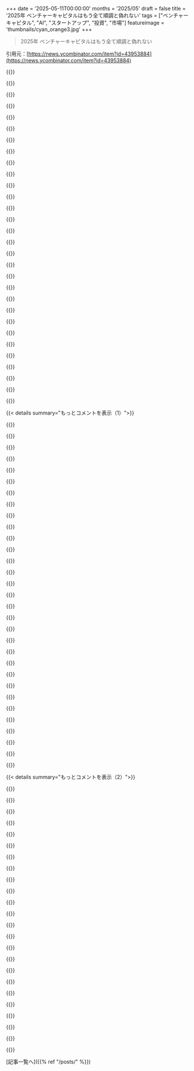 +++
date = '2025-05-11T00:00:00'
months = '2025/05'
draft = false
title = '2025年 ベンチャーキャピタルはもう全て順調と偽れない'
tags = ["ベンチャーキャピタル", "AI", "スタートアップ", "投資", "市場"]
featureimage = 'thumbnails/cyan_orange3.jpg'
+++

> 2025年 ベンチャーキャピタルはもう全て順調と偽れない

引用元：[https://news.ycombinator.com/item?id=43953884](https://news.ycombinator.com/item?id=43953884)




{{<matomeQuote body="＞今のVenture Capitalの状況はね：AI以外は死にかけ。AIもOpenAI以外は死にかけ。OpenAIはAI God召喚するために爆速でお金燃やしたい変な詐欺。誰も現金化できないね。<br>俺にとって面白いのはね、OpenAIの賭けがいかに投機的かってことだよ。<br>確か2019年にウェブUIがあったGPT 2.0いじったけど、面白いオモチャだった。その後ChatGPTを2022年12月頃のローンチから使ってるけど、あれはまさにパラダイムシフトだった。本当の創発的な振る舞いを見せて、すごく面白いことできたんだ。<br>2019年～2022年は3年。大した騒ぎも投資もなかったけど、とんでもない進歩があった。<br>で、今、ここ3年くらいで合成ベンチマークでは進歩あったけど、今のChatGPT 4.5の感触は2022年のGPT-3/GPT-4の頃と正直同じ。4.5/o3は3.0より劇的に賢くなったわけじゃないよ。幻覚は少ないし、ウェブ検索とか指定された調査はできるけど、パラダイムシフトじゃないね。このまま進んでも、インターフェースとかツールが良くなるだけだろう。LLMsで超知能（人間以上の洞察力、スキル、 inventiveness）なんて可能なのか、全然明らかじゃないね。" userName="A_D_E_P_T" createdAt="2025/05/11 14:38:51" color="#38d3d3">}}




{{<matomeQuote body="これ今すぐ、今日できることだよ。<br>地元のRay-Banストアに行って。<br>Meta glassesのペアをいじらせてもらうんだ。<br>”Live AI mode”を起動して。<br>見たものが見えるAIとリアルタイムでビデオ会話するんだ。言語翻訳したり、テキスト読んだり、物体認識したり、現実世界とインタラクトできるんだよ。<br>君の（多分記憶違いの？）歴史と違って、2019年にこんなこと全然できなかったんだ。俺は初期のGPT-2をStar Wars小説の大量コーパスでファインチューニングして、生成モデルを実行したら”Luke”って言及するだけで感動したのを覚えてるよ！今はそれを頭に装着してレストランのメニューを読んでる。Uberを探すのに使ったり（これどんな車？って聞くんだ）。今日裏庭でレイズドガーデンベッド作ってるんだけど、買った色々な土壌改良材読んで、hugelkultur層の上にどれだけbloodmeal入れるか話したり、計算させたり、要するに目ん玉のペアにしてるんだ。俺、盲目なんだよ。これらのものから得られるutilityは…言い尽くせないほどすごい。<br>これが”moribund”なら、もっとこの衰退に参加したいね。" userName="ctoth" createdAt="2025/05/11 16:30:50" color="#ff33a1">}}




{{<matomeQuote body="この批判の精神はわかるけど、タイムラインを混同して、物事が”動いてない”と感じやすいと思うんだ。実際には、研究と改善のペースはすごいよ。<br>背景を説明すると：<br>・GPT 2は2019年2月リリース。<br>・GPT 3はその約18ヶ月後、2020年に登場。 huge jump だったけど、まだ多くのことに”usable”じゃなかった。<br>・InstructGPTはその約18ヶ月後、2022年初頭に登場、 huge advancement だった。これがRLHFの big moment。<br>・約10ヶ月後、ChatGPTが2022年末にInstructGPTの”sibling”としてリリース。”open research preview”って感じだった。この頃OpenAIは特定のモデルを”3.5 family”と呼び始めた。<br>・GPT-4は2023年3月リリース、まだ2年ちょっと前だ。 huge jumps in performance、 context window size、そして画像もサポートした。この頃ChatGPTは1億ユーザーに達して、本当に reliable で widely adopted なツールになりつつあった。この頃Cursorみたいなツールも市場に出始めたけど、まだ爆発してなかった。モデルがまさにこれらの種類のアプリケーションにとって”good enough”になりつつあったんだ。<br>・GPT-4-Turboは2023年11月リリース、さらに大きな context windows と低価格化。<br>・約12ヶ月前、GPT-4oリリース。既存ベンチマークで4よりわずかに性能向上、でも50言語くらいの state-of-the-art な audio capability サポートがすごかった。<br>・5ヶ月前、o1リリース。これが test time での scaling compute の big moment で、MLの主要な現在の研究方向だ。いくつかの数学/推論ベンチマークで huge improvements（4の約8倍くらい）を見せた。数ヶ月以内にo3とo4が登場、これらのスコアをさらに substantially 向上させた。<br>・今年の2月に4.5が出て、数ヶ月後に confusingly named 4.1が登場、4oより改善が見られた。<br>だからはっきり言うと、2019年には数人しかいじれなかった面白い研究プロジェクトがあっただけだ。<br>18ヶ月後、API経由で遊べたけど、まだ toy だった better model があった。<br>それからChatGPTになるまでに2年以上かかり、さらに数ヶ月（合計約3年）で、本当に世界を席巻した”useful”バージョンのChatGPTになった。”novelty text generation”から”useful text generation”になるまでに、ざっくり4年半かかったんだ。<br>それ以来の2年間で、 multimodal models、推論モデルの新しいクラス、性能全体の baseline improvement などがあった。むしろ今の方が、前よりも fundamental research や wider variety of directions（パラダイムシフトをもたらすようなもの）が多いんだよ。" userName="calebkaiser" createdAt="2025/05/11 15:50:19" color="#45d325">}}




{{<matomeQuote body="＞何も役に立つことできない<br>ああ、ごめん、でも君の考えはデータに支持されてないよ。oAI、anthropic、googとかの間で、年間何十億ドルもトークンに費やされてるんだ。これはもうオモチャじゃないよ。みんな何かしらの方法で使ってるんだから、彼らにとっては useful — 何十億ドル規模でね。抽象的にどれだけ役に立つかってのはまだ議論の余地があるけど、今日役に立ってるのは事実だよ。" userName="NitpickLawyer" createdAt="2025/05/11 16:33:03" color="">}}




{{<matomeQuote body="俺にとってfascinatingなのはね、こういうstraight out of sci-fiなものが novelty や demo で終わって、そんなに人気なさそうだなってこと。ほとんどの人は全然興味ないんだよ。<br>面白いのは”boring”なものだね：退屈な仕事の自動化、もっと良い調査方法とか。<br>俺はグラス — ARでもVRでも — が niche なままだろうって何年も前から予測してるんだ。ほとんどの人は欲しがらないと思うね。" userName="api" createdAt="2025/05/11 16:43:32" color="">}}




{{<matomeQuote body="その何十億ドルは、一つでも viable な製品を生み出したの？" userName="bandrami" createdAt="2025/05/11 17:05:17" color="">}}




{{<matomeQuote body="＞リアルタイムでビデオ会話できるAI…テキスト読んだり、物体認識したり、現実世界とインタラクトできる<br>多分俺の想像力が極端に低いせいだろうけど、そんなのGoogle LensとかLLMsのvision flavorで前からしばらくあったし、数年に3回くらいしか使ったことない。そして、歩きながら道で建物についてAIに声で質問して答えを待つとか、一度も”あー、できたらいいのに”って思わなかった。重要ならGoogle Mapsから直接Wikipediaページ見て全部読むか、そうじゃないか、だね。<br>＞テキスト読んだり、物体認識したり、現実世界とインタラクトできるAI<br>それ俺、自分の目玉で結構うまくできてるし、幻覚とかプライバシーとか電波悪いのとか俺の英語訛り悪いのとか心配する必要ないんだ。視覚障害者にとっては確かに amazing tools だって理解してるけど、それはMeta/OpenAIが狙ってる市場じゃないし、無理やり押し付けようとしてるわけじゃないんだ。<br>だからそう、もしかしたら海外旅行で使える場面はあるかもしれないけど、俺は通常休暇中はテクノロジーから_離れたい_んだ。だから本当に pointless だと思うんだけど、彼らは俺が target audience だと思ってるみたいだね？" userName="bolobo" createdAt="2025/05/11 16:48:58" color="">}}




{{<matomeQuote body="インターネットもそうだったよ。そのうち違うようになる。ゆっくり燃えて、ある日振り返ると everywhere だって気づくんだ。<br>ドットコムバブル崩壊後でも、ネットで会った人に会うべきじゃないとか、知らない人の車に乗るべきじゃないとか、まだ generally shared な理解があった。今日は、知らない人をネットで召喚して車に乗るのが目的で、それが完全に banal なんだよ。<br>こういう変化は時間がかかるし、アーリーアダプター段階では、アプリケーションが half-baked に見えたり、 problem を探してる solution に見えたりする。だってほとんどはそうだから。そうじゃない少数が、時間が経つにつれて accrete して、 solid base になるんだ。" userName="Bjartr" createdAt="2025/05/11 17:19:46" color="#38d3d3">}}




{{<matomeQuote body="＞幻覚とか心配ない<br>I see. もしかして、俺が盲目だって部分を読み飛ばした？<br>俺のコメントの entire purpose は、AIが2022年で止まってるっていう考えに push back することだったんだよ。 weird で nonsensical で disingenuous に見える。特に俺が”前はできなかったことが今できるんだ”って言ってるのに、一般的な反応が”でも俺はそんなことする必要ない！”ってなるのがね。" userName="ctoth" createdAt="2025/05/11 16:54:09" color="#ff33a1">}}




{{<matomeQuote body="全く同意できないな．最初のChatGPTは、コンピューターと自然でスムーズな会話ができるのが超クールで魔法みたいに感じたけど、あの会話の裏側ではめちゃくちゃバカなコンピューターだったんだよね．最近のモデルは”推論”とかツールを使わなくても数学を正確にできるようになった．GPT-3なんて基本的な算数もほとんどできなかったのにさ．" userName="rafram" createdAt="2025/05/11 15:32:36" color="">}}




{{<matomeQuote body="＞ The interesting thing, to me, is how speculative OpenAI’s bet is．<br>OpenAIのAGIへの賭けがどれだけ投機的かなんて実際どうでもいいんだよ、消費者向けAIビジネス自体で金に溺れるのはほぼ確実なんだから．今損失を出してる唯一の理由は、無料ユーザーを広告でマネタイズしないことを選んでるから、おそらく利益を出す必要がないから成長を優先してるんだろうね．でも広告スイッチをオンにした瞬間、彼らのトラフィックは超高収益でとんでもない高マージンになるだろうな．" userName="jsnell" createdAt="2025/05/11 16:18:16" color="#785bff">}}




{{<matomeQuote body="進歩をLLMレベルだけで比較するのは単純化しすぎだと思うな．過去2年間でAIは大きく進歩したけど、テキストトークン生成だけじゃなくもっと多くのことを考慮しないとね．超リアルなだけでなく、ComfyUIみたいな複雑なツールを学ばなくてもテキストで修正したいものを指示できる画像生成があるし．多くの言語で超リアルで流暢なだけでなく、感情も表現できるテキスト読み上げやオーディオ変換もある．毎月どんどんリアルになって計算量も減ってる動画生成もある．3Dモデル生成でも大きな進歩がある．テキスト読み上げはまだ改善されてるし、スマホで動くくらい速くなって遅延も減ってる．次のフロンティアはAIがロボットにどう応用されるかだね．エンドユーザーにはセクシーじゃないけど、ヘルスケアでの応用分野も言うまでもないよ．" userName="pzo" createdAt="2025/05/11 15:32:18" color="#38d3d3">}}




{{<matomeQuote body="でもそれが普通のイノベーションの進み方じゃん．大きなジャンプがあって、その後にたくさんの細かい作業があるんだよ．みんなは指数関数的に良くなるって期待してるけど、こういう種類のイノベーションはもっと逆べき乗則に近いんだよね．" userName="wouldbecouldbe" createdAt="2025/05/11 15:07:41" color="">}}




{{<matomeQuote body="＞ ChatGPT 4.5 today is still the same as it was with GPT-3/GPT-4 in 2022． 4.5/o3 doesn’t seem hugely more intelligent then 3.0<br>3.0がどうだったか、誤解してると思うな．確かに2.0から3.0への傾斜はすごく急だったけど、過去数年間で大量の進歩があったんだよ．" userName="gcanyon" createdAt="2025/05/11 14:55:48" color="">}}




{{<matomeQuote body="それは俺の経験とは違ったな．1995年にウェブチャットで知り合った友達と現実で会ってたけど、誰も全く怖がってなかったよ．IRCやウェブは今のSnapChatと同じくらいで、5年前のAOL IMよりも奇妙だなんて思われてなかったし、それはさらに前のBBSesともほとんど変わらなかったんだ．だから、1995年にはたくさんの人がオンラインで会ってたんだよ．5年後にはインターネットで出会ったカップルがあちこちにいた．2000年にSilicon Valleyに引っ越したとき、”妻とはオンラインで出会いました”なんて会話のきっかけにすらならなかったね．（実際、妻とは1995年にThe State of Insanityのウェブチャット掲示板で出会ったんだ．）あと、1998年から2008年にかけて、世界は今AIのLLMにこの10年で投資したのと全く同じ額を投資して、すでに毎年1兆ドル以上を世界経済に加えてたんだ．AIは、ほぼ同じ期間に同じ支出をしても、まだ経済的なブラックホールで、VC以外を満足させるような答えは誰も持ってない、それがどうやって全部元を取るかってことについてね．インターネット、特にEメール、IM、ウェブは90年代には盛んだったし、2000年代半ばまでには完全に支配的だった．この歴史の書き換えで、AIがもっと滑走路を与えられて、’98年から’08年にかけてのインターネット構築で費やされた1兆ドルみたいな持続力のないものに、さらに何千億ドルも燃やすのが当然だなんて示唆するのは違う．こういうのは時間がかからないんだ．ブロードバンドインターネット全体で約10年かかって、この最新のバブルでAIが得たのと同じくらいのお金がかかった．少なくともドットコムバブルが弾けたとき、俺たちには持続力のあるインフラと真の社会的価値が残ったけど、AIはそのバブルが弾けたときにほとんど何も残さないだろうね．" userName="asadotzler" createdAt="2025/05/11 17:47:50" color="#38d3d3">}}




{{<matomeQuote body="長い間、親コメントと同じような気持ちでいたんだ．そしたら弟が座らせてくれて、携帯を取り出して、chatGPTを会話モードにして、5分くらい話してくれたんだ．それがchatGPTに本当に驚いた二度目の経験だったな（最初の会話では、Postgresがどう動くかについて結構詳しく教えてもらった後ね）．自然で文脈を理解した会話ができる能力が本当にすごいことになったよ．なんだか元のコメント主には同意するんだ、2025年にchatGPTを本当の仕事に雇える可能性は2022年よりそんなに近づいてないと思うってことにはね、でも同時に君にも同意する、意味のある進歩があったってことには．特に、障害者にとって革新的な製品は、健常者にとってもだいたい現状より大きな改善になるんだよ（Oxo Good Gripsが古典的な例だね—関節炎の人にとっては革新的だけど、他の全ての人にとっても全体的にただ良いものなんだ）．" userName="msteffen" createdAt="2025/05/11 17:09:12" color="#45d325">}}




{{<matomeQuote body="これが俺がいつも立ち返る疑問だよ．これが例えばソフトウェア開発者を実際にスーパーチャージしてるなら、なんで俺たちはより良いソフトウェアに全くあふれてないんだ？ってね．" userName="bandrami" createdAt="2025/05/11 22:46:39" color="">}}




{{<matomeQuote body="だってほとんどのソフトウェアは良い必要がないからだよ、”まあまあ仕事をするのに十分”なラインに当たるだけでいいんだ．AIはこのユースケースの速度を改善するんだよ．" userName="nathanappere" createdAt="2025/05/12 06:52:36" color="">}}




{{<matomeQuote body="ウェブ検索にかける時間は減ったと思うよ、まあ．でもその代わりに金払わないといけないし、まだ監視資本主義プラットフォームに自分の行動データを提供する必要がある．データ分析やグラフ生成、インサイト得る能力も向上したけど、その出力は完全に信用できないから、最終確認は自分でやらないといけないね．ウェブ検索も実際そうだけど、包括的に調べる必要がある時はね．" userName="threecheese" createdAt="2025/05/11 17:14:57" color="#785bff">}}




{{<matomeQuote body="うん、幻覚は減ったけど、まだまだすごく幻覚起こすよ。知能ってのは、たとえものすごくデカい言語モデルでも、ただの言語モデルじゃないんだってことを、これで証明してるんじゃないかな。" userName="drob518" createdAt="2025/05/11 15:42:10" color="#ff5c5c">}}




{{<matomeQuote body="ホントそれ。3.0が出てから仕事で毎日使ってるけど、結果の効率は多分30-40%くらい上がったかも。でも、上の人が言ってるように、パラダイムシフトはないんだよね。新しい機能は全部なんかギミックっぽいし、OpenAIは先行者メリットを結構前に失くした感じ。" userName="averageRoyalty" createdAt="2025/05/11 15:03:53" color="#ff5c5c">}}




{{<matomeQuote body="”Metaのメガネのペアと遊んでみて”【原文まま】<br>皮肉なことに、この誤植はAI音声認識の間違いの結果っぽいんだよね。「彼らのtheir」とか「そこにthere」みたいな人間のよくある間違いじゃなくて、「一組pair」と「梨pear」を間違える人間は見たことないから。<br>だからさ、5年前にはできなかったクールなデモは確かにあるよ。でも、そのクールなデモが実際の日常生活で費用やリスクを上回るくらい役に立つものに変わるのかっていうと、それは全然ハッキリしてないね。" userName="lisper" createdAt="2025/05/11 17:51:00" color="#ff5733">}}




{{<matomeQuote body="これって冗談？Chatgpt自体はちゃんと使える製品でしょ（有料ユーザーの数を見ても）。それにコード生成も色んな実装方法があるし。<br>2023年から岩の下に隠れてたって言うなら別だけど、「可愛いおもちゃ、見てよPythonコードみたい」から「えっと、このAIが作った、手直し一切なしの走り書きメモからのフルスタックアプリ、多分セキュリティバグあるから気をつけて」まで、あっという間に変わったじゃん。" userName="NitpickLawyer" createdAt="2025/05/11 18:11:51" color="#ff33a1">}}




{{<matomeQuote body="うん、多分それは見落としてたと思うけど、まあ最初にそれを言っとくべきだったかもね。AIが盲目や弱視の人たちに新しい使い道を提供してるってのはすごいことだよ！あなたの視点は励みになるよ。同時に、「盲目の人にとってのキラーアプリ」が、目がしっかり見える人にとってはそんなに役に立たないように見えるのも想像できると思う。個人的にはまだ役に立つ側面はあると思うし、良い例を挙げてくれてるけど、「第二の目」みたいな側面は、私にとっては価値が低いかな。" userName="pinkmuffinere" createdAt="2025/05/11 17:15:06" color="#45d325">}}




{{<matomeQuote body="企業はお金を払ってもいいって思ってる、ってだけだよね、それは違うことだよ。個人的には、これにお金は全然出したくないな（まあ、1ドルくらいなら出すかもだけど）、だってジェネレーティブAIが特に役に立つって全然思わないんだもん。" userName="ghaff" createdAt="2025/05/11 16:43:52" color="">}}




{{<matomeQuote body="Deep Research見たことある？あれに旅行の予定全部作ってもらえて、人間にお金払わないとできなかったことが自分でできるなんて、マジでぶっ飛んだよ。" userName="stavros" createdAt="2025/05/11 23:13:06" color="">}}




{{<matomeQuote body="でも、それって商業的に成り立つ製品になったの？<br>そこがまだ足りないステップみたいだけど。" userName="bandrami" createdAt="2025/05/11 18:10:51" color="#38d3d3">}}




{{<matomeQuote body="私も似たような感覚だよ。LLMで検索とか質問のやり方が新しくなったけど、それよりも実際のゲームチェンジャーだと感じるのは副産物の方。私にとっては、画像認識モデルと、すごく高性能なSTT（音声認識）とTTS（音声合成）かな。私は盲目だから、VisionとSpeechにこれだけたくさんの現実世界での使い道がある自分なりの理由があるんだよね。もちろん、LLMは出てきてるアプリのバックボーンだけど、使い道という点で本当の進歩は端っこの技術にある感じ。…（以下要約）…ただ、私にとって当たり前な欠点（数字の発音、画像認識での数値読み取りの不安定さ）が改善されてないのは残念。彼女も、LLMが出てから計算できないコンピューターができたねって冗談言うほど。でもやっぱり、whisperみたいな副産物には本物の革命みたいに感じるものがある。こういうものの一部は、すごく大きな飛躍だと感じるんだ。" userName="lynx97" createdAt="2025/05/11 16:08:16" color="#ff5c5c">}}




{{<matomeQuote body="それってGoogle lensがもう10年近く前からやってることじゃないの？" userName="amazingamazing" createdAt="2025/05/11 17:16:31" color="">}}




{{<matomeQuote body="OK、でももしこれで開発者が12倍になるなら、なんで5年前にあったクソソフトが12倍になってないの？<br>使えるソフトの量がすごい増えた感じしないんだけど。新しいワープロが何十個も？<br>MIDIシーケンサーが何百個も？<br>テキストエディターが何千個も？<br>もし本当にソフト作りが簡単になってるなら、そのソフトどこにあんの？" userName="bandrami" createdAt="2025/05/12 07:28:32" color="#45d325">}}




{{< details summary="もっとコメントを表示（1）">}}

{{<matomeQuote body="俺も他の奴らみたいにAI疲れしてるけど、これはやりすぎだな。VCの金は常にFOMO状態なのは別に新しい話じゃないし。企業はAIとかweb3とかweb2とかfintechとか、何でもいいから流行りのバズワードに装って資金集めやすくしてるだけだよ。もし今年、投資の57.9％がAIスタートアップに行ったとしても、全部がAIだからじゃないって。たぶん25％くらいは関係ないビジネスモデルにAIって付け足しただけで、統計を歪めてるんだろ。10年後にはVCの資金の57.9％は別のバズワードに行ってるって断言するよ、AIじゃなくなってるって。" userName="drdrek" createdAt="2025/05/11 14:47:19" color="#ff5c5c">}}




{{<matomeQuote body="マジでそうだわ。俺、すげえ地味な分野のスタートアップにいるんだけど、古い業界に最新ソフト持ち込んだだけでめっちゃ成功してるんだよね。でもシリーズAの資金調達に向けて準備してて、ピッチデックには絶対AI入れなきゃダメなんだわ。だからここ半年くらい、どうにかして製品にAI組み込むまともな使い道を必死で探してるんだけど、正直言ってAIは俺らの差別化要素には全然なってないのよ。" userName="rco8786" createdAt="2025/05/11 14:55:43" color="#38d3d3">}}




{{<matomeQuote body="ごめんね、君は不誠実なエコシステムの中にいるんだね。効率的な市場なんて、どこ行っちゃったんだか…って感じだね。" userName="bo1024" createdAt="2025/05/11 15:08:05" color="">}}




{{<matomeQuote body="っていうか、それが現実じゃん笑。金いるんだもん。投資家が聞きたいように資料作るしかないっしょ。" userName="rco8786" createdAt="2025/05/11 15:24:07" color="">}}




{{<matomeQuote body="でも、なんで彼らをビジネスに入れたいの？<br>いつか現金化して追い出さなきゃいけなくなるのに。なんで有機的に成長させて、自分のビジネスを自分で所有しないの？" userName="jeffreygoesto" createdAt="2025/05/11 15:30:37" color="">}}




{{<matomeQuote body="全てのビジネスがそのやり方で生き残れるわけじゃないからね。" userName="hluska" createdAt="2025/05/11 16:11:25" color="">}}




{{<matomeQuote body="正直言うとね、会社として次に流行るものに飛び乗らなきゃいけないことが多いんだわ、それがまだ形になってないとか、一時的なブームで終わるかもって疑念があったとしてもね。俺の話で言うと、OpenStackはあんまりうまくいかなかったけど、クラウド本気でやるなら、結局全体の流れがコンテナとか別の方向に行ったとしても、OpenStackに乗っからなきゃいけなかった、みたいな感じ。" userName="ghaff" createdAt="2025/05/11 16:47:08" color="">}}




{{<matomeQuote body="誰かが不誠実なエコシステムだって言って、それに賛同が集まる（upvote）。別の奴が、その不誠実なエコシステムに囚われてる彼らに共感を示したら（それは議論の余地なく不誠実なのに）、なぜか反対票（downvote）を食らう。HNはマジで変わんねえな。" userName="throwaway314155" createdAt="2025/05/11 15:39:47" color="">}}




{{<matomeQuote body="俺の考えだけど、そのやり方（有機的な成長）で生き残れないビジネスは、そもそも存在するべきじゃないビジネスだと思うんだよね。もし利益で時間をかけて有機的に成長できないとしたら、実際には何も役に立つものとか価値のあるものを作ってない可能性が高いんじゃないかな。" userName="bigstrat2003" createdAt="2025/05/11 16:26:12" color="">}}




{{<matomeQuote body="今この瞬間、OpenStackは今までで一番ユーザー多いんじゃない？ Broadcomのおかげだろうね。" userName="esseph" createdAt="2025/05/11 19:06:24" color="">}}




{{<matomeQuote body="セールストークは「これはまだAIにはディスラプトされないよ」ってことかな…？" userName="ta988" createdAt="2025/05/11 15:15:25" color="">}}




{{<matomeQuote body="テレコムではかなり大きいけど、元のビジョンはcontainerがどう展開したか見ると、思われてたより大きかったかもね。VMwareからも結構距離あるし、containerの勢いにもついてけてないけど、皮肉なことにVMwareが物理サーバーから勢いづいたのもcontainerが一因なんだよね。" userName="ghaff" createdAt="2025/05/11 19:15:15" color="#785bff">}}




{{<matomeQuote body="そのコメントに低評価入れたのは、efficiencyって市場ではすごく特定の、厳密な意味を持つ言葉だからだよ。" userName="hluska" createdAt="2025/05/11 16:17:54" color="">}}




{{<matomeQuote body="最近あんまりVCと話してないみたいだね :-P AIがディスラプトしないものなんて存在しないよ。" userName="rco8786" createdAt="2025/05/11 17:25:19" color="#ff33a1">}}




{{<matomeQuote body="証券詐欺みたいに聞こえるね。" userName="candiddevmike" createdAt="2025/05/11 16:53:51" color="">}}




{{<matomeQuote body="SBFとかElizabeth HolmesとかMadoffも全く同じこと言えただろうね。彼らも同じこと考えてたって確信してるよ。" userName="lucianbr" createdAt="2025/05/11 18:10:59" color="#38d3d3">}}




{{<matomeQuote body="他に何も見つけられないなら、製品にちょっとイラつく浮遊チャットボットアイコンでも追加したら？（UIがあるか大きな仮定だけど、ネイティブでもウェブでもタッチスクリーンでも何でもね）。それでパネルやタブのRAGっぽいものと会話して質問に答えられるようにするんだ。突然ProductXがProductX-AIになった製品をたくさん見てきたけど、単にRAGを使ったドキュメント会話ポップアップを追加しただけだったよ。" userName="n_ary" createdAt="2025/05/11 20:20:03" color="#ff5733">}}




{{<matomeQuote body="競合がVC資金を求めるだろうから、自分たちも成長するにはVC資金を求める必要があるんだ。もしそうしなきゃ、VCに支援されたハイパースケーラーに市場を奪われちゃうよ。" userName="hock_ads_ad_hoc" createdAt="2025/05/11 18:20:35" color="#785bff">}}




{{<matomeQuote body="もしこれについて嘘ついてるなら詐欺になるけど、嘘ついてないんだ。だから適当なこと言うんじゃなくて、AIのユースケースを見つけようとしてるんだよ。" userName="rco8786" createdAt="2025/05/11 21:08:09" color="#ff5733">}}




{{<matomeQuote body="成長に関する理論モデルの話だね。普通は成長率Xだけど、資金があれば買収で2Xとかいけるかも。安く資金調達して今すぐ成長できるなら、後回しにするより良い選択だろ？ まあ、あくまでおもちゃのモデルだよ。条件にもよるけどね。" userName="intended" createdAt="2025/05/11 16:25:30" color="">}}




{{<matomeQuote body="…まず、ソフトウェア以外のビジネスはどうなるの？ レストランはリースや設備にお金かかるし、モノ作るなら工場建てなきゃだろ。それに、ソフトだって売る前にいっぱいコード書く必要があるの、そんなに想像つかない？" userName="msteffen" createdAt="2025/05/12 00:25:59" color="">}}




{{<matomeQuote body="それ、けっこうおかしいよ。すべてのビジネスが自己資金だけで利益出して軌道に乗れるわけじゃないし。たとえそうでも、会社が投資を受けてもっと早くスケールするのは悪いことじゃないだろ。規模の経済って現実にあるんだから。" userName="rco8786" createdAt="2025/05/11 17:23:59" color="">}}




{{<matomeQuote body="投資家が見たいものに合わせてピッチ資料を工夫することと、outright fraud（完全な詐欺）の間には、enormous divide（とてつもなく大きな隔たり）があるんだけど、どこから説明していいかも分からないくらいだよ。" userName="rco8786" createdAt="2025/05/11 20:50:43" color="#45d325">}}




{{<matomeQuote body="Truly efficient market（本当に効率的な市場）っていうのは、公開情報も非公開情報もぜーんぶ価格に織り込まれてる市場だよ。そういう市場じゃ、市場を打ち負かす余地はないわけ。Venture capital（ベンチャーキャピタル）は確実に efficient market（効率的な市場）じゃない。でも、あなたの言いたいことがよく分からないんだけど。" userName="hluska" createdAt="2025/05/11 16:15:02" color="">}}




{{<matomeQuote body="だって、うちのプロダクトじゃ、そんなこと現実的じゃないもん。それがまさに投資家が存在する理由じゃん。" userName="rco8786" createdAt="2025/05/11 17:23:21" color="">}}




{{<matomeQuote body="市場はefficient-ish（効率的っぽい）くらいが多分せいぜいなんだよ。もし君の考えてるフレームワークがdishonesty（不正行為）を考慮できないなら、人間の営みを分析するのにそんなに役立たないツールだよ。" userName="drdrek" createdAt="2025/05/11 15:54:27" color="">}}




{{<matomeQuote body="効率的な資本市場なら，いいビジネス（もう成功してるって言うならね）は空虚な誇張なんかなくても資金調達できるはずだろ？そう思わない？" userName="bo1024" createdAt="2025/05/12 23:23:49" color="#ff5c5c">}}




{{<matomeQuote body="皮肉屋になるのは簡単だよね．テクノロジーの波に乗る高成長企業には，めっちゃ大きな可能性が潜んでるんだよ．今のGoogleの売上ってさ，£263.66 Billionもあるんだぜ．これ，2003年の約300倍！IPOんときは$23 billionの価値だったんだからさ．" userName="oli5679" createdAt="2025/05/11 14:31:25" color="">}}




{{<matomeQuote body="でもさ，ちょっと別のこと聞いてみようぜ．経済全体のマーケティングとか広告費が，Googleが登場する前は地元紙とかテレビに使われてたのがGoogleに移った（再配分された）以外に，あのGoogleの売上って，本当に新しい富を生み出した結果なの？Googleの売上の78％は広告なんだ．アメリカ全体の広告支出って2001年から年1.6％くらいしか増えてないんだぜ．これって単に市場を奪っただけ以上のサクセスストーリーなの？もしやってることが既存ビジネスを新しい場所に集めてるだけなら，それってそんなに盛り上がることなの？" userName="matthewdgreen" createdAt="2025/05/11 15:53:10" color="#ff5733">}}




{{<matomeQuote body="商品に見つけてもらうために，もっとお金を払うだけなんだよ．高いものほど最初に出てくる．Googleのビジネスモデルってさ，商品があなたを見つけるのをできるだけ難しくしつつ，同時に”何でも見つかる場所です！”ってフリをしてるんだ．これぞ真の魔法だよな．富の創造？笑" userName="econ" createdAt="2025/05/11 16:27:21" color="">}}

{{</details>}}




{{< details summary="もっとコメントを表示（2）">}}

{{<matomeQuote body="GoogleはAndroidを作ったよね，あれ世界で一番使われてるOSだよ．まあ，もしGoogleが作ってなかったらSamsungとかNokiaのが普及したかもだけど，Androidのおかげで広告ビジネスがめっちゃ広がったのは確か．Meta／ByteDanceがInstagram／Tiktokで広告を伸ばしたのと同じ感じ．広告費が年に1.6％しか増えてないとしても，もしAndroidが存在しなかったら，こんなに伸びたかはわかんないし．それに，広告出すコストが下がったことも考えなきゃだよね．25年で広告市場が金額ベースで50％伸びたからって，配信された広告の数も50％だけってわけじゃないんだよ．" userName="pzo" createdAt="2025/05/11 18:27:20" color="#ff33a1">}}




{{<matomeQuote body="厳密に言うとさ，Androidを作ったAndy RubinとChris Whiteは，その時Googleにいなかったんだよ．いつもの大手テック企業のパターンで，Googleはいい会社を買収しただけで，自分たちでAndroidを”作った”んじゃなくて，”買った”んだぜ．" userName="piva00" createdAt="2025/05/12 06:51:45" color="">}}




{{<matomeQuote body="これ面白いテーマだね，答えがあるかわからないけどさ．1995年頃の広告ってマジで「ばらまいて，あとは祈る」って感じだったんだ．効果を試すのも超難しくて，クーポンとか使ってたよね．ラジオの主流アドバイスはひたすら流し続けろ！って．これ伝統メディアには良かったけど，広告主には微妙だったんだ．Googleは広告の効果をテストして，どれが一番効くか見つけるツールを提供したわけ．でも別の側面から見ると，広告業界全体としては全然データdrivenじゃないんだよ．" userName="hluska" createdAt="2025/05/11 16:31:22" color="#ff5c5c">}}




{{<matomeQuote body="これってさ，別の言い方をすると，ターゲット広告って本当に社会を前に進めてるの？広告のターゲティングが上手くなったおかげでGDPが増えたり，他の形で経済成長が良くなった，なんて話ある？もしオンライン広告がもっと非効率だったら，劇的に悪い結果になってたのかな？それとも，昔のシステム（テレビとか地方のニュース）から僕たちが得てたものって，Googleから得てるものより多かった？少なかった？" userName="matthewdgreen" createdAt="2025/05/11 18:42:58" color="#38d3d3">}}




{{<matomeQuote body="オンラインで買い物できるようになったのって，マジでヤバいイノベーションだよね．で，Googleもその一員なんだよ．" userName="jayd16" createdAt="2025/05/11 16:51:17" color="">}}




{{<matomeQuote body="でもさ、Googleが市場の78％も持ってることが本当にそんな大事？もしかしたら、効率は落ちるかもしれないけど、複数の会社で分担した方が、世界は同じくらいまともになるんじゃない？" userName="matthewdgreen" createdAt="2025/05/11 18:40:41" color="">}}




{{<matomeQuote body="いろんな国のAntitrust担当者は絶対これにワクワクすべきだよね :) どうやら実際そうみたいだし。" userName="nottorp" createdAt="2025/05/11 16:28:22" color="">}}




{{<matomeQuote body="それってさ、innovationのおかげ？それとも今アメリカ政府が取り締まってる、GoogleのAntitrust活動のせい？例えば、Safariのデフォルト検索エンジンdealとかね。" userName="toomuchtodo" createdAt="2025/05/11 14:55:55" color="">}}




{{<matomeQuote body="”Antitrust”なんて、後から勝手にcapitalismに良くないって決めた、winning strategiesを指すlawyer-talkなだけだよ。2005年に”anti-trust violations”を企むcaveのgremlins集団じゃなかったんだ。smart as hellで、right areasにinvestしたんだ。Microsoftだってさ、BingやWindows Phoneがsuccessfulだったら、今Googleがhit withしてるのと同じanti-trustの標的になってただろうね。they’re getting away with it because they’re terrible。" userName="bobxmax" createdAt="2025/05/11 14:59:50" color="">}}




{{<matomeQuote body="Anti Trustはwinning strategiesのlawyer speakじゃないって。It’s a specific term, and theres a time and place to use it. Anti trustは、こういうfirmsがこんなにbigになった時に、especially programmersとかがtime immemorialからsayingしてきたことなんだ。Inefficient marketsはhumansにとってもbad marketsにとってもダメ。The allocate resources inefficiently. The google graveyardは（arguably）a case in point.The reason KhanがFTCにreachedしたのは、her thesis at collegeで、amazon’s actionsがreduced customer welfareとcase madeしたから。A fact that was covered here, on HN. This isn’t something a community notices unless it matters to them。" userName="intended" createdAt="2025/05/11 16:34:58" color="#ff5733">}}




{{<matomeQuote body="＞ They weren’t a bunch of gremlins in a cave conspiring to commit ”anti-trust violations” in 2005. They were smart as hell and invested in the right areas.You still killed the man regardless of intention." userName="tossandthrow" createdAt="2025/05/11 15:10:41" color="">}}




{{<matomeQuote body="You seem to possess the (very common) misconception that monopolies are illegal. They are not. Rather, it is illegal to intentionally use one’s monopolistic position to make it difficult or impossible for others to compete." userName="wavemode" createdAt="2025/05/11 17:16:57" color="#45d325">}}




{{<matomeQuote body="＞winning strategiesってさ、誰にとっての勝ちだよ？Not for society as a whole, that’s certain.To put it in money terms so even you can understand it, how much time has been wasted globally because Google is peddling ads and spam sites instead of pointing people to useful results？Is that free？We should substract it from the GDP calculations if you ask me…" userName="nottorp" createdAt="2025/05/11 16:29:12" color="#ff5c5c">}}




{{<matomeQuote body="＞”Antitrust” is just lawyer-talk for winning strategies that we later arbitrarily decide is not good for capitalism.”I don’t like the law and its application” isn’t an argument." userName="toomuchtodo" createdAt="2025/05/11 15:03:43" color="">}}




{{<matomeQuote body="These aren’t like the laws of physics, there’s obviously a lot of post hoc interpretation that happens." userName="tqi" createdAt="2025/05/11 15:39:57" color="">}}




{{<matomeQuote body="「”antitrust”の意味はめっちゃハッキリ決まってるんだぜ。それが嫌いとか、法律なくせばいいとか思うのは自由だけど、そうじゃないものをそうだなんて言っちゃダメだよ。」" userName="KerrAvon" createdAt="2025/05/11 16:48:08" color="">}}




{{<matomeQuote body="「そうかな？ IANALだけど、その概念って実はかなり曖昧に定義されてるっぽいよ、意図的にね。［1］」" userName="tqi" createdAt="2025/05/14 20:39:35" color="">}}




{{<matomeQuote body="「確かに、適用されてなかった法律がまた適用され始めると、なんか変な感じするメンタルモデルもあるだろうね。でも、法律自体や歴史的な適用、結果は変わってないんだ。ただ政治的な理由で執行が弱かった時期があっただけ。それが例外だったんだよ。」" userName="toomuchtodo" createdAt="2025/05/11 15:46:29" color="">}}




{{<matomeQuote body="「それに近いモデルならあるよ。もし一つの会社に市場を支配させちゃったら、エコシステムが窒息して、進化的な成長のプレッシャーがなくなっちゃうんだ。それは局所的な最大値への投資に集中しちゃって、他の誰も抜け出せないくらい市場を荒廃させちゃうってこと。こういうモデルも歴史的な話や証拠もあるよ。」" userName="echelon" createdAt="2025/05/11 16:29:50" color="">}}




{{<matomeQuote body="「Google search、google maps、gmail、YouTube、Chromeはどれも10年以上前から良い使えるプロダクトだったじゃん。それ以来、俺たちから搾取して新しい顧客得る以外に何やってきたのかマジで分かんない。もしかしたらこの成長の10パーセントくらいが、人類の生活をマジで良くすることにつながってるのかもね。」" userName="asdf6969" createdAt="2025/05/11 16:15:34" color="">}}




{{<matomeQuote body="「記事には賛成だが原因は違う。問題はスケーリングだ。<br>VC頼みより、Micro-SaaSをいくつか自分でやり、MRR1ー2万ドル稼ぐ方が良い。<br>ツールにサブスクする人が多くマイクロモデル向き。<br>’VC’モデルは崩壊中。YouTubeやIndie Hackers見ると、成功例はコミュニティ持ちの創業者が自己資金で。彼らがブランドになりVCいらず。」" userName="TrapLord_Rhodo" createdAt="2025/05/11 16:20:06" color="#ff5733">}}




{{<matomeQuote body="「今の時代は、一つの”企業”システムに頼るより連携に重点が置かれてるっていうのは同意だよ。でも、Micro-SaaS全体での大きな問題はセキュリティだと思うな。FAANGみたいな会社ですらセキュリティ課題に直面してるけど、たくさんの小さなSaaSプロバイダーに頼るとシステムに弱点が増えるし、セキュリティって小さい会社にとって予算的に大変な要素なんだよね。」" userName="wslh" createdAt="2025/05/11 17:03:23" color="">}}




{{<matomeQuote body="「これはVCから資金得ってる巨大テック企業だけが特に解決できてる問題じゃないんだ。Dropboxが一度、どんなパスワードでも通しちゃうひどいビルドを出したことあったし、Appleもうっかりルートパスワードが空だったことあったし、こういう恥ずかしい話は他にもいっぱいあると思うよ。」" userName="benoau" createdAt="2025/05/11 17:30:49" color="">}}

{{</details>}}



[記事一覧へ]({{% ref "/posts/" %}})
